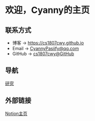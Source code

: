 # 欢迎，Cyanny的主页

## 联系方式

* 博客 -> <https://cs1807cwy.github.io>
* Email -> <CyannyPasiify@qq.com>
* GitHub -> [cs1807cwy@GitHub](https://github.com/cs1807cwy)

## 导航

[研究]: https://cs1807cwy.github.io/research/index

[研究](https://cs1807cwy.github.io/research/index)

## 外部链接

[Notion主页](https://luxuriant-caption-d5b.notion.site/99745d95b97044a4b1d0731a3bbaf61a?pvs=4)
